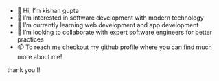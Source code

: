 - 👋 Hi, I’m kishan gupta
- 👀 I’m interested in software development with modern technology
- 🌱 I’m currently learning web development and app development
- 💞️ I’m looking to collaborate with expert software engineers for better practices
- 📫 To reach me checkout my github profile where you can find much more about me!

thank you !!


